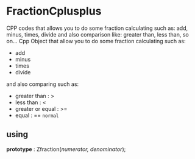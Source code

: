 # FractionCplusplus
CPP codes  that allows you to do some fraction calculating such as: add, minus, times, divide and also comparison like: greater than, less than, so on...
Cpp Object that allow you to do some fraction calculating such as:
+ add
+ minus
+ times
+ divide

and also comparing such as:

+ greater than : >
+ less than : <
+ greater or equal : >=
+ equal : ==
`` normal ``

## using
**prototype** : Zfraction(*numerator, denominator*);
